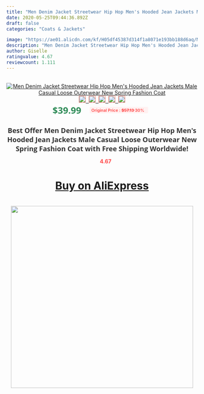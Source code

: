 ```yaml
---
title: "Men Denim Jacket Streetwear Hip Hop Men's Hooded Jean Jackets Male Casual Loose Outerwear New Spring Fashion Coat"
date: 2020-05-25T09:44:36.892Z
draft: false
categories: "Coats & Jackets"

image: "https://ae01.alicdn.com/kf/H05df45387d314f1a8071e193bb188d6aq/Men-Denim-Jacket-Streetwear-Hip-Hop-Men-s-Hooded-Jean-Jackets-Male-Casual-Loose-Outerwear-New.jpg"
description: "Men Denim Jacket Streetwear Hip Hop Men's Hooded Jean Jackets Male Casual Loose Outerwear New Spring Fashion Coat"
author: Giselle
ratingvalue: 4.67
reviewcount: 1.111
---
```

<br>
<div style="text-align: center;">
<a href="https://s.click.aliexpress.com/e/_9ipWCd" target="_blank" rel="nofollow noopener noreferrer"><img alt="Men Denim Jacket Streetwear Hip Hop Men's Hooded Jean Jackets Male Casual Loose Outerwear New Spring Fashion Coat" class="magnifier-image" src="https://ae01.alicdn.com/kf/H05df45387d314f1a8071e193bb188d6aq/Men-Denim-Jacket-Streetwear-Hip-Hop-Men-s-Hooded-Jean-Jackets-Male-Casual-Loose-Outerwear-New.jpg_640x640.jpg">
<br>
<img style="border:1px solid salmon" src="https://ae01.alicdn.com/kf/H05df45387d314f1a8071e193bb188d6aq/Men-Denim-Jacket-Streetwear-Hip-Hop-Men-s-Hooded-Jean-Jackets-Male-Casual-Loose-Outerwear-New.jpg_120x120.jpg">&nbsp;&nbsp;<img style="border:1px solid salmon" src="https://ae01.alicdn.com/kf/H5bf53092817f45029600ab28409f9678K/Men-Denim-Jacket-Streetwear-Hip-Hop-Men-s-Hooded-Jean-Jackets-Male-Casual-Loose-Outerwear-New.jpg_120x120.jpg">&nbsp;&nbsp;<img style="border:1px solid salmon" src="https://ae01.alicdn.com/kf/H7ccfc04a5d654787bf339943fc00f3ceE/Men-Denim-Jacket-Streetwear-Hip-Hop-Men-s-Hooded-Jean-Jackets-Male-Casual-Loose-Outerwear-New.jpg_120x120.jpg">&nbsp;&nbsp;<img style="border:1px solid salmon" src="https://ae01.alicdn.com/kf/H44c37bc76d2949868e1308aff6260f88I/Men-Denim-Jacket-Streetwear-Hip-Hop-Men-s-Hooded-Jean-Jackets-Male-Casual-Loose-Outerwear-New.jpg_120x120.jpg">&nbsp;&nbsp;<img style="border:1px solid salmon" src="https://ae01.alicdn.com/kf/H8a8637f776ca4886a3bc410e1f253a7bz/Men-Denim-Jacket-Streetwear-Hip-Hop-Men-s-Hooded-Jean-Jackets-Male-Casual-Loose-Outerwear-New.jpg_120x120.jpg"></a></div><br0>
<div style="text-align: center;"><span style="background-color: white; border: 0px; box-sizing: border-box; color: seagreen; display: inline-block; font-family: &quot;open sans&quot; , &quot;arial&quot; , &quot;helvetica&quot; , sans-serif , &quot;heiti&quot;; font-size: 24px; font-stretch: inherit; font-weight: 700; line-height: inherit; margin: 0px 10px 0px 0px; padding: 0px; vertical-align: middle;">$39.99 </span>
<span style="background: rgb(255 , 241 , 241); border-radius: 3px; border: 0px; box-sizing: border-box; color: #ff4747; display: inline-block; font-family: inherit; font-size: 12px; font-stretch: inherit; font-style: inherit; font-variant: inherit; font-weight: 600; line-height: inherit; margin: 0px; padding: 2px 5px; transform: scale(0.9); vertical-align: middle;">Original Price : <b style="text-decoration: line-through;">$57.13 </b> 30%&nbsp;&nbsp;</span></div>
<h1 style="color: #333333; display: inline-block; font-family: &quot;open sans&quot; , &quot;arial&quot; , &quot;helvetica&quot; , sans-serif , &quot;heiti&quot;; font-size: 18px; font-stretch: inherit; font-weight: 700; text-align: center;">Best Offer Men Denim Jacket Streetwear Hip Hop Men's Hooded Jean Jackets Male Casual Loose Outerwear New Spring Fashion Coat with Free Shipping Worldwide!</h1>
<div style="color: #ff4747; text-align: center;">
<img src="https://4.bp.blogspot.com/-M0ZcTcb-5uY/XleCXlxnR4I/AAAAAAAAAEc/OrjgMkXV1oMQFaCRZj5HQwOCBcu3w1FegCPcBGAYYCw/s1600/star.png" style="height: 15px;">&nbsp;<b>4.67</b></div>
<div class="button_cont" align="center"><a class="buynow_a" href="https://s.click.aliexpress.com/e/_9ipWCd" target="_blank" rel="nofollow noopener noreferrer"><H1>Buy on AliExpress</H1></a></div><br>
<div class="separator" style="clear: both; text-align: center;">
<img src="https://lh3.googleusercontent.com/-pTy5HemUv9M/XlePHvY0dAI/AAAAAAAAAE4/0nX5iRUoIWY8eMW9Dpxeirr157OZliDIgCLcBGAsYHQ/s1600/badge.gif" width="480">
</div>
